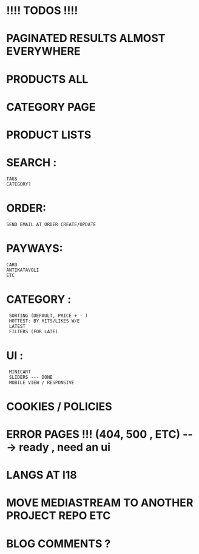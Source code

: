 # !!!! TODOS !!!!

# PAGINATED RESULTS ALMOST EVERYWHERE
# PRODUCTS ALL
# CATEGORY PAGE
# PRODUCT LISTS

# SEARCH :
```
TAGS
CATEGORY?
```

# ORDER:
```
SEND EMAIL AT ORDER CREATE/UPDATE
```
# PAYWAYS:
```
CARD
ANTIKATAVOLI
ETC
```

# CATEGORY :
```
 SORTING (DEFAULT, PRICE + - )
 HOTTEST: BY HITS/LIKES W/E
 LATEST
 FILTERS (FOR LATE)
```

# UI :
```
 MINICART
 SLIDERS --- DONE
 MOBILE VIEW / RESPONSIVE
```

# COOKIES / POLICIES
# ERROR PAGES !!! (404, 500 , ETC) ---> ready , need an ui
# LANGS AT I18

# MOVE MEDIASTREAM TO ANOTHER PROJECT REPO ETC

# BLOG COMMENTS ?
